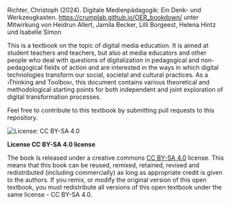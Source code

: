 

Richter, Christoph (2024). Digitale Medienpädagogik: Ein Denk- und Werkzeugkasten. 
<https://crumplab.github.io/OER_bookdown/>
unter Mitwirkung von Heidrun Allert, Jamila Becker, Lilli Borgeest, Helena Hintz und Isabelle Simon

This is a textbook on the topic of digital media education. It is aimed at student teachers and teachers, but also at media educators and other people who deal with questions of digitalization in pedagogical and non-pedagogical fields of action and are interested in the ways in which digital technologies transform our social, societal and cultural practices. As a ›Thinking and Toolbox‹, this document contains various theoretical and methodological starting points for both independent and joint exploration of digital transformation processes.

Feel free to contribute to this textbook by submitting pull requests to this repository.

![License: CC BY-SA 4.0](https://img.shields.io/badge/License-CC%20BY--SA%204.0-lightgrey.svg)

**License CC BY-SA 4.0 license**

The book is released under a creative commons [CC BY-SA 4.0](https://creativecommons.org/licenses/by-sa/4.0/) license. This means that this book can be reused, remixed, retained, revised and redistributed (including commercially) as long as appropriate credit is given to the authors. If you remix, or modify the original version of this open textbook, you must redistribute all versions of this open textbook under the same license - CC BY-SA 4.0.
